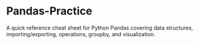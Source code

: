 # Pandas-Practice
A quick reference cheat sheet for Python Pandas covering data structures, importing/exporting, operations, groupby, and visualization.
